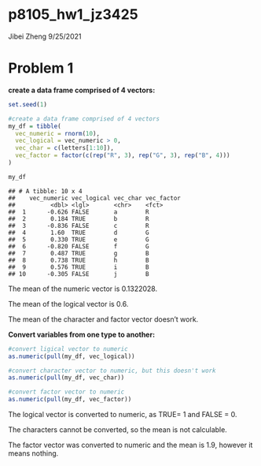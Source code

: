 p8105\_hw1\_jz3425
================
Jibei Zheng
9/25/2021

# Problem 1

**create a data frame comprised of 4 vectors:**

``` r
set.seed(1)

#create a data frame comprised of 4 vectors
my_df = tibble(
  vec_numeric = rnorm(10),
  vec_logical = vec_numeric > 0,
  vec_char = c(letters[1:10]),
  vec_factor = factor(c(rep("R", 3), rep("G", 3), rep("B", 4)))
)

my_df
```

    ## # A tibble: 10 x 4
    ##    vec_numeric vec_logical vec_char vec_factor
    ##          <dbl> <lgl>       <chr>    <fct>     
    ##  1      -0.626 FALSE       a        R         
    ##  2       0.184 TRUE        b        R         
    ##  3      -0.836 FALSE       c        R         
    ##  4       1.60  TRUE        d        G         
    ##  5       0.330 TRUE        e        G         
    ##  6      -0.820 FALSE       f        G         
    ##  7       0.487 TRUE        g        B         
    ##  8       0.738 TRUE        h        B         
    ##  9       0.576 TRUE        i        B         
    ## 10      -0.305 FALSE       j        B

The mean of the numeric vector is 0.1322028.

The mean of the logical vector is 0.6.

The mean of the character and factor vector doesn’t work.

**Convert variables from one type to another:**

``` r
#convert ligical vector to numeric
as.numeric(pull(my_df, vec_logical))

#convert character vector to numeric, but this doesn't work
as.numeric(pull(my_df, vec_char))

#convert factor vector to numeric
as.numeric(pull(my_df, vec_factor))
```

The logical vector is converted to numeric, as TRUE= 1 and FALSE = 0.

The characters cannot be converted, so the mean is not calculable.

The factor vector was converted to numeric and the mean is 1.9, however
it means nothing.
